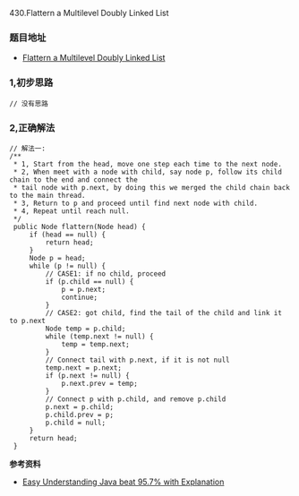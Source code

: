 430.Flattern a Multilevel Doubly Linked List

### 题目地址
- [Flattern a Multilevel Doubly Linked List](https://leetcode.com/problems/flatten-a-multilevel-doubly-linked-list/)

### 1,初步思路

```
// 没有思路
```

### 2,正确解法

```
// 解法一:
/**
 * 1, Start from the head, move one step each time to the next node.
 * 2, When meet with a node with child, say node p, follow its child chain to the end and connect the 
 * tail node with p.next, by doing this we merged the child chain back to the main thread.
 * 3, Return to p and proceed until find next node with child.
 * 4, Repeat until reach null.
 */
 public Node flattern(Node head) {
     if (head == null) {
         return head;
     }
     Node p = head;
     while (p != null) {
         // CASE1: if no child, proceed
         if (p.child == null) {
             p = p.next;
             continue;
         }
         // CASE2: got child, find the tail of the child and link it to p.next
         Node temp = p.child;
         while (temp.next != null) {
             temp = temp.next;
         }
         // Connect tail with p.next, if it is not null
         temp.next = p.next;
         if (p.next != null) {
             p.next.prev = temp;
         }
         // Connect p with p.child, and remove p.child
         p.next = p.child;
         p.child.prev = p;
         p.child = null;
     }
     return head;
 }
```

**参考资料**
- [Easy Understanding Java beat 95.7% with Explanation](https://leetcode.com/problems/flatten-a-multilevel-doubly-linked-list/discuss/150321/Easy-Understanding-Java-beat-95.7-with-Explanation)